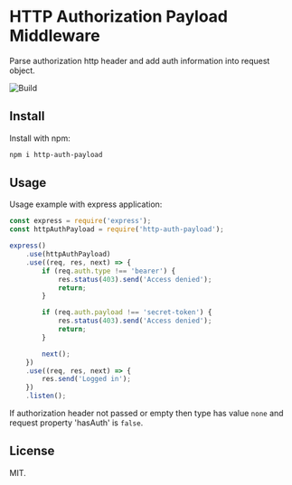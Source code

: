 # HTTP Authorization Payload Middleware

Parse authorization http header and add auth information into request object.

![Build](https://img.shields.io/travis/rumkin/http-auth-payload.svg)

## Install

Install with npm:
```bash
npm i http-auth-payload
```

## Usage

Usage example with express application:

```javascript
const express = require('express');
const httpAuthPayload = require('http-auth-payload');

express()
    .use(httpAuthPayload)
    .use((req, res, next) => {
        if (req.auth.type !== 'bearer') {
            res.status(403).send('Access denied');
            return;
        }

        if (req.auth.payload !== 'secret-token') {
            res.status(403).send('Access denied');
            return;
        }

        next();
    })
    .use((req, res, next) => {
        res.send('Logged in');
    })
    .listen();
```

If authorization header not passed or empty then type has value `none` and
request property 'hasAuth' is `false`.

## License

MIT.
